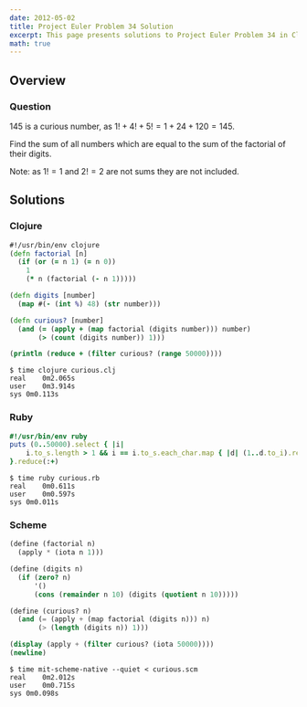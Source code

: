 ```yaml
---
date: 2012-05-02
title: Project Euler Problem 34 Solution
excerpt: This page presents solutions to Project Euler Problem 34 in Clojure, Ruby and Scheme.
math: true
---
```



## Overview


### Question

145 is a curious number, as $1! + 4! + 5! = 1 + 24 + 120 = 145$.

Find the sum of all numbers which are equal to the sum of the factorial of their digits.

Note: as $1! = 1$ and $2! = 2$ are not sums they are not included.






## Solutions

### Clojure

```clojure
#!/usr/bin/env clojure
(defn factorial [n]
  (if (or (= n 1) (= n 0)) 
    1 
    (* n (factorial (- n 1)))))

(defn digits [number]
  (map #(- (int %) 48) (str number))) 

(defn curious? [number]
  (and (= (apply + (map factorial (digits number))) number)
       (> (count (digits number)) 1)))

(println (reduce + (filter curious? (range 50000))))
```


```
$ time clojure curious.clj
real	0m2.065s
user	0m3.914s
sys	0m0.113s
```



### Ruby

```ruby
#!/usr/bin/env ruby
puts (0..50000).select { |i|
	i.to_s.length > 1 && i == i.to_s.each_char.map { |d| (1..d.to_i).reduce(1, :*) }.reduce(:+)
}.reduce(:+)
```


```
$ time ruby curious.rb
real	0m0.611s
user	0m0.597s
sys	0m0.011s
```



### Scheme

```scheme
(define (factorial n)
  (apply * (iota n 1)))

(define (digits n)
  (if (zero? n)
      '()
      (cons (remainder n 10) (digits (quotient n 10)))))

(define (curious? n)
  (and (= (apply + (map factorial (digits n))) n)
       (> (length (digits n)) 1)))

(display (apply + (filter curious? (iota 50000))))
(newline)
```


```
$ time mit-scheme-native --quiet < curious.scm
real	0m2.012s
user	0m0.715s
sys	0m0.098s
```


